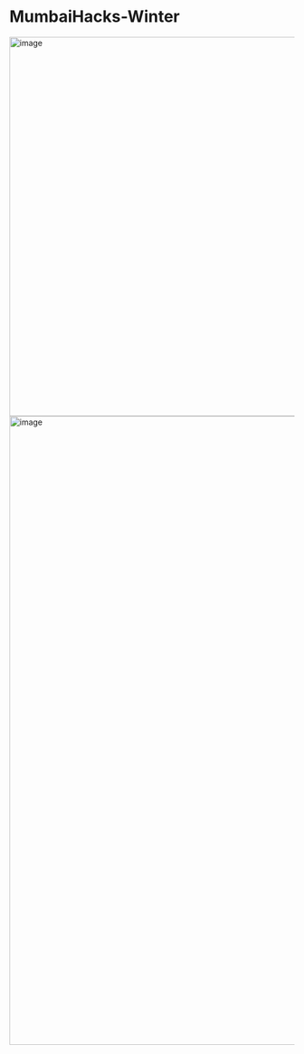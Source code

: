 # MumbaiHacks-Winter

<img width="670" alt="image" src="https://github.com/shaunpimenta/MumbaiHacks-Winter/assets/83634457/d8dd550a-4274-4e26-bf27-14521b91e265">

<img width="1111" alt="image" src="https://github.com/shaunpimenta/MumbaiHacks-Winter/assets/83634457/32994514-9b01-408b-a561-cc1da088013a">


